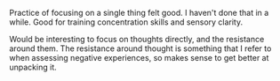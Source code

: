 Practice of focusing on a single thing felt good. I haven't done that in a while. Good for training concentration skills and sensory clarity.

Would be interesting to focus on thoughts directly, and the resistance around them. The resistance around thought is something that I refer to when assessing negative experiences, so makes sense to get better at unpacking it.
